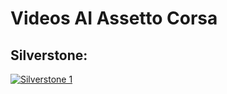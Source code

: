 # Videos AI Assetto Corsa

## Silverstone:
[![Silverstone 1](http://img.youtube.com/vi/ZXn00JkB4X8/0.jpg)](https://youtu.be/ZXn00JkB4X8 "Video primer model 1")
